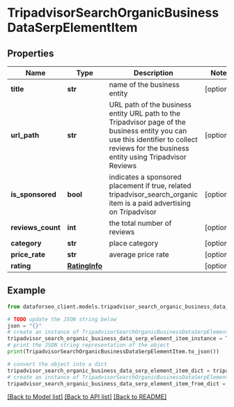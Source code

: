 # TripadvisorSearchOrganicBusinessDataSerpElementItem


## Properties

Name | Type | Description | Notes
------------ | ------------- | ------------- | -------------
**title** | **str** | name of the business entity | [optional] 
**url_path** | **str** | URL path of the business entity URL path to the Tripadvisor page of the business entity you can use this identifier to collect reviews for the business entity using Tripadvisor Reviews | [optional] 
**is_sponsored** | **bool** | indicates a sponsored placement if true, related tripadvisor_search_organic item is a paid advertising on Tripadvisor | [optional] 
**reviews_count** | **int** | the total number of reviews | [optional] 
**category** | **str** | place category | [optional] 
**price_rate** | **str** | average price rate | [optional] 
**rating** | [**RatingInfo**](RatingInfo.md) |  | [optional] 

## Example

```python
from dataforseo_client.models.tripadvisor_search_organic_business_data_serp_element_item import TripadvisorSearchOrganicBusinessDataSerpElementItem

# TODO update the JSON string below
json = "{}"
# create an instance of TripadvisorSearchOrganicBusinessDataSerpElementItem from a JSON string
tripadvisor_search_organic_business_data_serp_element_item_instance = TripadvisorSearchOrganicBusinessDataSerpElementItem.from_json(json)
# print the JSON string representation of the object
print(TripadvisorSearchOrganicBusinessDataSerpElementItem.to_json())

# convert the object into a dict
tripadvisor_search_organic_business_data_serp_element_item_dict = tripadvisor_search_organic_business_data_serp_element_item_instance.to_dict()
# create an instance of TripadvisorSearchOrganicBusinessDataSerpElementItem from a dict
tripadvisor_search_organic_business_data_serp_element_item_from_dict = TripadvisorSearchOrganicBusinessDataSerpElementItem.from_dict(tripadvisor_search_organic_business_data_serp_element_item_dict)
```
[[Back to Model list]](../README.md#documentation-for-models) [[Back to API list]](../README.md#documentation-for-api-endpoints) [[Back to README]](../README.md)


